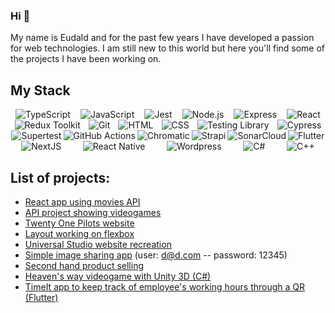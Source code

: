### Hi 👋


My name is Eudald and for the past few years I have developed a passion for web technologies. I am still new to this world but here you'll find some of the projects I have been working on.

  ## My Stack
<!-- Horizontal Icons -->
<div style="display: flex; justify-content: space-around; align-items: center; flex-wrap: wrap;">
  <img src="https://img.shields.io/badge/TypeScript-3178C6?style=flat&logo=typescript&logoColor=white&labelColor=3178C6" alt="TypeScript" />
  <img src="https://img.shields.io/badge/JavaScript-F7DF1E?style=flat&logo=javascript&logoColor=black&labelColor=F7DF1E" alt="JavaScript" />
  <img src="https://img.shields.io/badge/Jest-C21325?style=flat&logo=jest&logoColor=white&labelColor=C21325" alt="Jest" />
  <img src="https://img.shields.io/badge/Node.js-339933?style=flat&logo=node.js&logoColor=white&labelColor=339933" alt="Node.js" />
  <img src="https://img.shields.io/badge/Express-000000?style=flat&logo=express&logoColor=white&labelColor=000000" alt="Express" />
  <img src="https://img.shields.io/badge/React-61DAFB?style=flat&logo=react&logoColor=white&labelColor=61DAFB" alt="React" />
  <img src="https://img.shields.io/badge/Redux_Toolkit-764ABC?style=flat&logo=redux&logoColor=white&labelColor=764ABC" alt="Redux Toolkit" />
  <img src="https://img.shields.io/badge/Git-F05032?style=flat&logo=git&logoColor=white&labelColor=F05032" alt="Git" />
  <img src="https://img.shields.io/badge/HTML-E34F26?style=flat&logo=html5&logoColor=white&labelColor=E34F26" alt="HTML" />
  <img src="https://img.shields.io/badge/CSS-1572B6?style=flat&logo=css3&logoColor=white&labelColor=1572B6" alt="CSS" />
  <img src="https://img.shields.io/badge/Testing_Library-E33332?style=flat&logo=testing-library&logoColor=white&labelColor=E33332" alt="Testing Library" />
  <img src="https://img.shields.io/badge/Cypress-17202C?style=flat&logo=cypress&logoColor=white&labelColor=17202C" alt="Cypress" />
  <img src="https://img.shields.io/badge/Supertest-000000?style=flat&logo=insomnia&logoColor=white&labelColor=000000" alt="Supertest" />
  <img src="https://img.shields.io/badge/GitHub_Actions-2088FF?style=flat&logo=github-actions&logoColor=white&labelColor=2088FF" alt="GitHub Actions" />
  <img src="https://img.shields.io/badge/Chromatic-7E13A2?style=flat&logo=chromatic&logoColor=white&labelColor=7E13A2" alt="Chromatic" />
  <img src="https://img.shields.io/badge/strapi-%232E7EEA.svg?style=flat&logo=strapi&logoColor=white" alt="Strapi" />
  <img src="https://img.shields.io/badge/SonarCloud-4E9BCD?style=flat&logo=sonarcloud&logoColor=white&labelColor=4E9BCD" alt="SonarCloud" />
  <img src="https://img.shields.io/badge/Flutter-%2302569B.svg?style=flat&logo=Flutter&logoColor=white" alt="Flutter" />
  <img src="https://img.shields.io/badge/Next-black?style=flat&logo=next.js&logoColor=white" alt="NextJS" />
  <img src="https://img.shields.io/badge/react_native-%2320232a.svg?style=flat&logo=react&logoColor=%2361DAFB" alt="React Native" />
  <img src="https://img.shields.io/badge/WordPress-%23117AC9.svg?style=flat&logo=WordPress&logoColor=white" alt="Wordpress" />
  <img src="https://img.shields.io/badge/c%23-%23239120.svg?style=flat&logo=c-sharp&logoColor=white" alt="C#" />
  <img src="https://img.shields.io/badge/c++-%2300599C.svg?style=flat&logo=c%2B%2B&logoColor=white" alt="C++" />
  
</div>
  
## List of projects:

  - <a href="https://github.com/eudaldmoya/movies-site">React app using movies API</a>
  - <a href="https://eudaldmoya.github.io/VideoGames/index">API project showing videogames</a>
  - <a href="https://eudaldmoya.github.io/TOPWebsite/index">Twenty One Pilots website</a>
  - <a href="https://eudaldmoya.github.io/LandingPage/index">Layout working on flexbox</a>
  - <a href="https://citmalumnes.upc.es/~eudaldmf/p3_progra/home.php">Universal Studio website recreation</a>
  - <a href="https://citmalumnes.upc.es/~eudaldmf/BD/Moya_Eudald_P04BBDD/">Simple image sharing app</a> (user: d@d.com -- password: 12345)
  - <a href="https://citmalumnes.upc.es/~eudaldmf/BD/P03/">Second hand product selling</a>
  - <a href="https://github.com/eudaldmoya/Heaven-s-Way-Videogame">Heaven's way videogame with Unity 3D (C#)</a>
  - <a href="https://github.com/eudaldmoya/TimeItApp">TimeIt app to keep track of employee's working hours through a QR (Flutter)</a>

